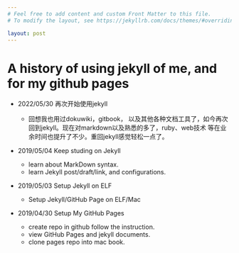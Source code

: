```yaml
---
# Feel free to add content and custom Front Matter to this file.
# To modify the layout, see https://jekyllrb.com/docs/themes/#overriding-theme-defaults

layout: post
---
```


# A history of using jekyll of me, and for my github pages

- 2022/05/30 再次开始使用jekyll
  - 回想我也用过dokuwiki，gitbook， 以及其他各种文档工具了，如今再次回到jekyll。现在对markdown以及熟悉的多了，ruby、web技术 等在业余时间也提升了不少。重回jekyll感觉轻松一点了。

- 2019/05/04 Keep studing on Jekyll
  - learn about MarkDown syntax.
  - learn Jekyll post/draft/link, and configurations.

- 2019/05/03 Setup Jekyll on ELF
  - Setup Jekyll/GitHub Page on ELF/Mac    

- 2019/04/30 Setup My GitHub Pages
  - create repo in github follow the instruction.
  - view GitHub Pages and jekyll documents.
  - clone pages repo into mac book.

